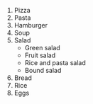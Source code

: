 1. Pizza
2. Pasta
3. Hamburger
4. Soup
5. Salad
   - Green salad
   - Fruit salad
   - Rice and pasta salad
   - Bound salad
6. Bread
7. Rice
8. Eggs
